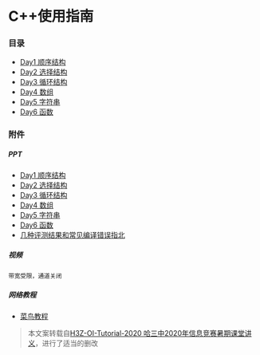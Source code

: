 # C++使用指南

### 目录

- [Day1 顺序结构](Day1_顺序结构.md)
- [Day2 选择结构](Day2_选择结构.md)
- [Day3 循环结构](Day3_循环结构.md)
- [Day4 数组](Day4_数组.md)
- [Day5 字符串](Day5_字符串.md)
- [Day6 函数](Day6_函数.md)

### 附件

##### PPT

- [Day1 顺序结构](ppt/1顺序结构.pptx)
- [Day2 选择结构](ppt/2选择结构.pptx)
- [Day3 循环结构](ppt/3循环结构.pptx)
- [Day4 数组](ppt/4数组.pptx)
- [Day5 字符串](ppt/5字符串.pptx)
- [Day6 函数](ppt/6函数.pptx)
- [几种评测结果和常见编译错误指北](https://shimo.im/slides/H9crtyWC6qPHtjJc/)

##### 视频

`带宽受限，通道关闭`

##### 网络教程

- [菜鸟教程](https://www.runoob.com/cplusplus/cpp-tutorial.html)

> 本文案转载自[H3Z-OI-Tutorial-2020 哈三中2020年信息竞赛暑期课堂讲义](https://gitee.com/Cannon_fotter/H3Z-OI-Tutorial-2020/tree/master)，进行了适当的删改